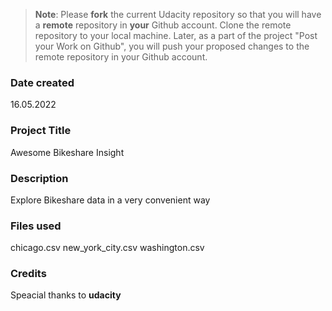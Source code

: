 >**Note**: Please **fork** the current Udacity repository so that you will have a **remote** repository in **your** Github account. Clone the remote repository to your local machine. Later, as a part of the project "Post your Work on Github", you will push your proposed changes to the remote repository in your Github account.

### Date created
16.05.2022

### Project Title
Awesome Bikeshare Insight

### Description
Explore Bikeshare data in a very convenient way

### Files used
chicago.csv
new_york_city.csv
washington.csv

### Credits
Speacial thanks to **udacity**

